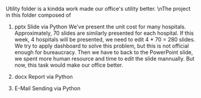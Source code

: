 Utility folder is a kindda work made our office's utility better.
\nThe project in this folder composed of

  1. pptx Slide via Python
        We've present the unit cost for many hospitals. Approximately, 70 slides are similarly presented for each hospital. 
        If this week, 4 hospitals will be presented, we need to edit 4 * 70 = 280 slides. We try to apply dashboard to solve this problem,
        but this is not official enough for bureaucracy. Then we have to back to the PowerPoint slide, we spent more human resource 
        and time to edit the slide mannually. But now, this task would make our office better.
        
  2. docx Report via Python
  
  4. E-Mail Sending via Python

